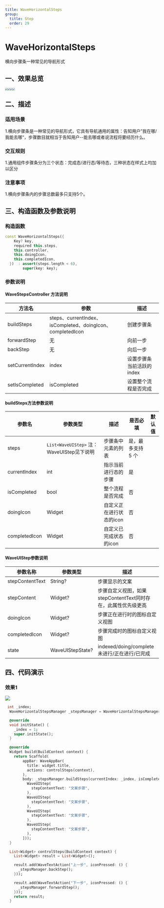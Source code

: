 ```yaml
---
title: WaveHorizontalSteps
group:
  title: Step
  order: 29
---
```



# WaveHorizontalSteps


横向步骤条一种常见的导航形式

## 一、效果总览

<img src="./img/WaveHorizontalSteps1.jpg" style="zoom:50%;" /><img src="./img/WaveHorizontalSteps2.jpg" style="zoom:50%;" /><img src="./img/WaveHorizontalSteps3.jpg" style="zoom:50%;" /><img src="./img/WaveHorizontalSteps4.jpg" style="zoom:50%;" />

## 二、描述

### 适用场景

1.横向步骤条是一种常见的导航形式，它具有导航通用的属性：告知用户”我在哪/我能去哪“，步骤数目就相当于告知用户--能去哪或者说流程将要经历什么。

### 交互规则

1.通用组件步骤条分为三个状态：完成态/进行态/等待态，三种状态在样式上均加以区分

### **注意事项**

1.横向步骤条内的步骤总数最多只支持5个。

## 三、构造函数及参数说明

### 构造函数

```dart
const WaveHorizontalSteps({
    Key? key,
    required this.steps,
    this.controller,
    this.doingIcon,
    this.completedIcon,
  })  : assert(steps.length < 6),
        super(key: key);
```

### 参数说明

#### WaveStepsController 方法说明

| **方法名** | **参数** | **描述** |
| --- | --- | --- |
| buildSteps | steps、currentIndex、isCompleted、doingIcon、completedIcon | 创建步骤条 |
| forwardStep | 无 | 向前一步 |
| backStep | 无 | 向后一步 |
| setCurrentIndex | index | 设置步骤条当前活跃的index |
| setIsCompleted | isCompleted | 设置整个流程是否完成 |

#### buildSteps方法参数说明

| **参数名** | **参数类型** | **描述** | **是否必填** | **默认值** |
| --- | --- | --- | --- | --- |
| steps | `List<WaveUIStep>` 注：WaveUIStep见下说明 | 步骤条中元素的列表 | 是，最多支持 5 个 |  |
| currentIndex | int | 指示当前进行态的步骤 | 是 |  |
| isCompleted | bool | 整个流程是否完成 | 否 |  |
| doingIcon | Widget | 自定义正在进行状态的icon | 否 |  |
| completedIcon | Widget | 自定义已完成状态的icon | 否 |  |

#### WaveUIStep参数说明

| 参数名称 | 参数类型 | 描述 |
| --- | --- | --- |
| stepContentText | String? | 步骤显示的文案 |
| stepContent | Widget? | 步骤自定义视图，如果stepContentText同时存在，此属性优先级更高 |
| doingIcon | Widget? | 步骤正在进行时的图标自定义视图 |
| completedIcon | Widget? | 步骤完成时的图标自定义视图 |
| state | WaveUIStepState? | indexed/doing/complete未进行/正在进行/已完成 |

## 四、代码演示

### 效果1

![](./img/WaveHorizontalSteps5.png)



```dart
 int _index;
  WaveHorizontalStepsManager _stepsManager = WaveHorizontalStepsManager();

  @override
  void initState() {
    _index = 1;
    super.initState();
  }

  @override
  Widget build(BuildContext context) {
    return Scaffold(
        appBar: WaveAppBar(
          title: widget.title,
          actions: controlSteps(context),
        ),
        body: _stepsManager.buildSteps(currentIndex: _index, isCompleted: false, steps: <WaveUIStep>[
          WaveUIStep(
            stepContentText: "文案步骤",
          ),
          WaveUIStep(
            stepContentText: "文案步骤",
          ),
          WaveUIStep(
            stepContentText: "文案步骤",
          ),
          WaveUIStep(
            stepContentText: "文案步骤",
          ),
        ]));
  }

  List<Widget> controlSteps(BuildContext context) {
    List<Widget> result = List<Widget>();

    result.add(WaveTextAction("上一步", iconPressed: () {
      _stepsManager.backStep();
    }));

    result.add(WaveTextAction("下一步", iconPressed: () {
      _stepsManager.forwardStep();
    }));
    return result;
  }
```
